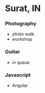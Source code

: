 # Surat, IN

### Photography
  - photo walk
  - workshop

### Guitar
  - in queue

### Javascript
  - Angular
  
